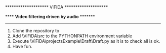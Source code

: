 ******************** ViFiDA ********************

**** **Video filtering driven by audio** *******

************************************************

1. Clone the repository to <YourFolder>
2. Add <YourFolder>\ViFiDA\src to the PYTHONPATH environment variable
3. Execute <YourFolder>\ViFiDA\projectsExample\Draft\Draft.py as it is to check all is ok.
4. Have fun.

